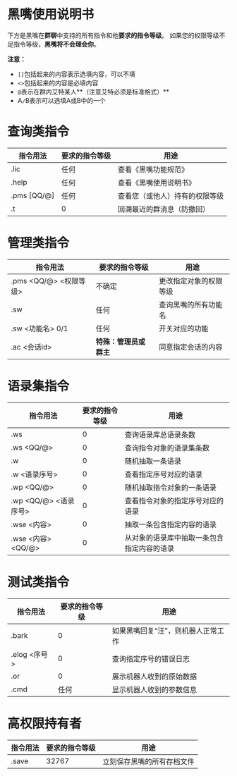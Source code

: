 # 黑嘴使用说明书
下方是黑嘴在**群聊**中支持的所有指令和他**要求的指令等级**。
如果您的权限等级不足指令等级，**黑嘴将不会理会你**。

**注意：**

* `[]`包括起来的内容表示选填内容，可以不填
* `<>`包括起来的内容是必填内容
* `@`表示在群内艾特某人**（注意艾特必须是标准格式）**
* A`/`B表示可以选填A或B中的一个

# 查询类指令

| 指令用法    | 要求的指令等级 | 用途                           |
| ----------- | -------------- | ------------------------------ |
| .lic        | 任何           | 查看《黑嘴功能规范》           |
| .help       | 任何           | 查看《黑嘴使用说明书》         |
| .pms [QQ/@] | 任何           | 查看您（或他人）持有的权限等级 |
| .t          | 0              | 回溯最近的群消息（防撤回）     |

# 管理类指令

| 指令用法               | 要求的指令等级         | 用途                   |
| ---------------------- | ---------------------- | ---------------------- |
| .pms <QQ/@> <权限等级> | 不确定                 | 更改指定对象的权限等级 |
| .sw                    | 任何                   | 查询黑嘴的所有功能名   |
| .sw <功能名> 0/1       | 任何                   | 开关对应的功能         |
| .ac <会话id>           | **特殊：管理员或群主** | 同意指定会话的内容     |

# 语录集指令

| 指令用法              | 要求的指令等级 | 用途                                       |
| --------------------- | -------------- | ------------------------------------------ |
| .ws                   | 0              | 查询语录库总语录条数                       |
| .ws <QQ/@>            | 0              | 查询指令对象的语录集条数                   |
| .w                    | 0              | 随机抽取一条语录                           |
| .w <语录序号>         | 0              | 查看指定序号对应的语录                     |
| .wp <QQ/@>            | 0              | 随机抽取指令对象的一条语录                 |
| .wp <QQ/@> <语录序号> | 0              | 查看指令对象的指定序号对应的语录           |
| .wse <内容>           | 0              | 抽取一条包含指定内容的语录                 |
| .wse <内容> <QQ/@>    | 0              | 从对象的语录库中抽取一条包含指定内容的语录 |

# 测试类指令

| 指令用法     | 要求的指令等级 | 用途                               |
| ------------ | -------------- | ---------------------------------- |
| .bark        | 0              | 如果黑嘴回复“汪”，则机器人正常工作 |
| .elog <序号> | 0              | 查询指定序号的错误日志             |
| .or          | 0              | 展示机器人收到的原始数据           |
| .cmd         | 任何           | 显示机器人收到的参数信息           |

# 高权限持有者

| 指令用法 | 要求的指令等级 | 用途                       |
| -------- | -------------- | -------------------------- |
| .save    | 32767          | 立刻保存黑嘴的所有存档文件 |

